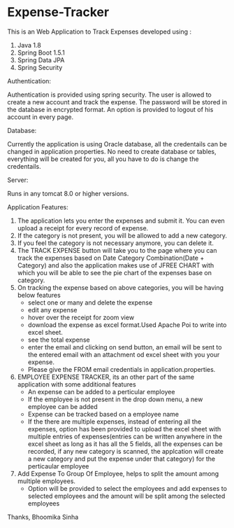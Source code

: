 # Expense-Tracker

This is an Web Application to Track Expenses developed using :

1. Java 1.8
2. Spring Boot 1.5.1
3. Spring Data JPA
4. Spring Security


Authentication:

Authentication is provided using spring security. The user is allowed to create a new account and track the expense. The password will be stored in the database in encrypted format. An option is provided to logout of his account in every page.

Database:

Currently the application is using Oracle database, all the credentails can be changed in application properties. No need to create database or tables, everything will be created for you, all you have to do is change the credentails.

Server:

Runs in any tomcat 8.0 or higher versions.

Application Features:

1. The application lets you enter the expenses and submit it. You can even upload a receipt for every record of expense.
2. If the category is not present, you will be allowed to add a new category.
3. If you feel the category is not necessary anymore, you can delete it.
4. The TRACK EXPENSE button will take you to the page where you can track the expenses based on 
   Date
   Category
   Combination(Date + Category) and also the application makes use of JFREE CHART with which you will be able to see the pie chart of the expenses base on category.
5. On tracking the expense based on above categories, you will be having below features
   - select one or many and delete the expense
   - edit any expense
   - hover over the receipt for zoom view
   - download the expense as excel format.Used Apache Poi to write into excel sheet.
   - see the total expense
   - enter the email and clicking on send button, an email will be sent to the entered email with an attachment od excel sheet with you      your expense.
   - Please give the FROM email credentials in application.properties.
6. EMPLOYEE EXPENSE TRACKER, its an other part of the same application with some additional features
   - An expense can be added to a perticular employee
   - If the employee is not present in the drop down menu, a new employee can be added
   - Expense can be tracked based on a employee name
   - If the there are multiple expenses, instead of entering all the expenses, option has been provided to upload the excel sheet with        multiple entries of expenses(entries can be written anywhere in the excel sheet as long as it has all the 5 fields, all the              expenses can be recorded, if any new category is scanned, the applcation will create a new category and put the expense under that      category) for the perticaular employee
7. Add Expense To Group Of Employee, helps to split the amount among multiple employees.
   - Option will be provided to select the employees and add expenses to selected employees and the amount will be split among the            selected employees
   
Thanks,
Bhoomika Sinha
   
  




